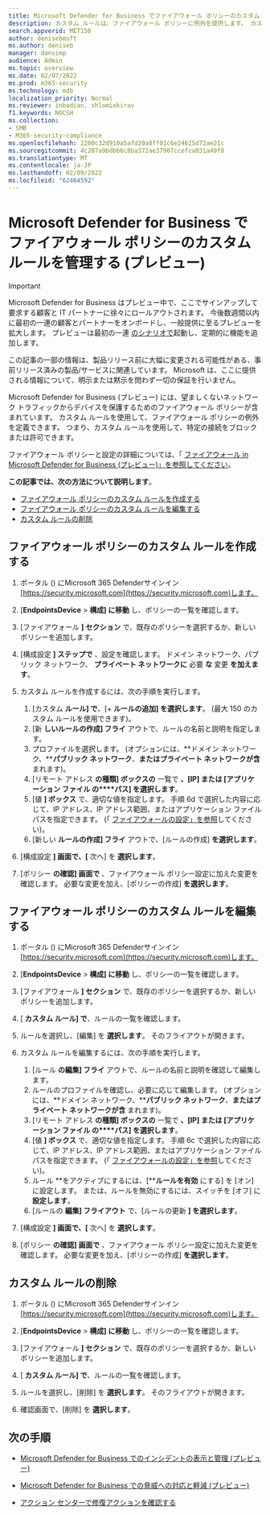 ```yaml
---
title: Microsoft Defender for Business でファイアウォール ポリシーのカスタム ルールを管理する
description: カスタム ルールは、ファイアウォール ポリシーに例外を提供します。 カスタム ルールを使用して、Microsoft Defender for Business の特定の接続をブロックまたは許可できます。
search.appverid: MET150
author: denisebmsft
ms.author: deniseb
manager: dansimp
audience: Admin
ms.topic: overview
ms.date: 02/07/2022
ms.prod: m365-security
ms.technology: mdb
localization_priority: Normal
ms.reviewer: inbadian, shlomiakirav
f1.keywords: NOCSH
ms.collection:
- SMB
- M365-security-compliance
ms.openlocfilehash: 2200c32d910a5afd20a8ff01c6e24625d72ae21c
ms.sourcegitcommit: 4c207a9bdbb6c8ba372ae37907ccefca031a49f8
ms.translationtype: MT
ms.contentlocale: ja-JP
ms.lasthandoff: 02/09/2022
ms.locfileid: "62464592"
---
```

# <a name="manage-your-custom-rules-for-firewall-policies-in-microsoft-defender-for-business-preview"></a>Microsoft Defender for Business でファイアウォール ポリシーのカスタム ルールを管理する (プレビュー)

> [!IMPORTANT]
> Microsoft Defender for Business はプレビュー中で、ここでサインアップして要求する顧客と IT パートナーに徐[](https://aka.ms/mdb-preview)々にロールアウトされます。 今後数週間以内に最初の一連の顧客とパートナーをオンボードし、一般提供に至るプレビューを拡大します。 プレビューは最初の一連 [のシナリオで](mdb-tutorials.md#try-these-preview-scenarios)起動し、定期的に機能を追加します。
> 
> この記事の一部の情報は、製品リリース前に大幅に変更される可能性がある、事前リリース済みの製品/サービスに関連しています。 Microsoft は、ここに提供される情報について、明示または黙示を問わず一切の保証を行いません。 


Microsoft Defender for Business (プレビュー) には、望ましくないネットワーク トラフィックからデバイスを保護するためのファイアウォール ポリシーが含まれています。 カスタム ルールを使用して、ファイアウォール ポリシーの例外を定義できます。 つまり、カスタム ルールを使用して、特定の接続をブロックまたは許可できます。

ファイアウォール ポリシーと設定の詳細については、「 [ファイアウォール in Microsoft Defender for Business (プレビュー)」を参照してください](mdb-firewall.md)。

**この記事では、次の方法について説明します**。

- [ファイアウォール ポリシーのカスタム ルールを作成する](#create-a-custom-rule-for-a-firewall-policy)
- [ファイアウォール ポリシーのカスタム ルールを編集する](#edit-a-custom-rule-for-a-firewall-policy)
- [カスタム ルールの削除](#delete-a-custom-rule)

## <a name="create-a-custom-rule-for-a-firewall-policy"></a>ファイアウォール ポリシーのカスタム ルールを作成する

1. ポータル () にMicrosoft 365 Defenderサインイン[https://security.microsoft.com](https://security.microsoft.com)します。

2. [**EndpointsDevice** >  **構成] に移動** し、ポリシーの一覧を確認します。

3. [ファイアウォール **] セクション** で、既存のポリシーを選択するか、新しいポリシーを追加します。

4. [構成設定 **] ステップで** 、設定を確認します。 ドメイン ネットワーク、パブリック ネットワーク、 **プライベート ネットワークに** 必要 **な** 変更 **を加えます**。

5. カスタム ルールを作成するには、次の手順を実行します。 

   1. [カスタム **ルール] で**、[+ **ルールの追加] を選択します**。 (最大 150 のカスタム ルールを使用できます)。
   2. [新 **しいルールの作成] フライ** アウトで、ルールの名前と説明を指定します。
   3. プロファイルを選択します。 (オプションには、**ドメイン ネットワーク、****パブリック ネットワーク**、**またはプライベート ネットワークが含** まれます)。
   4. [リモート アドレス **の種類] ボックスの** 一覧で **、[IP] または [アプリケーション ファイル の****パス] を選択します**。
   5. [値 **] ボックス** で、適切な値を指定します。 手順 6d で選択した内容に応じて、IP アドレス、IP アドレス範囲、またはアプリケーション ファイル パスを指定できます。 (「 [ファイアウォールの設定」を参照](mdb-firewall.md)してください)。
   6. [新しい **ルールの作成] フライ** アウトで、[ルールの作成] **を選択します**。 

6. [構成設定 **] 画面で、[** 次へ] を **選択します**。

7. [ポリシー **の確認] 画面で** 、ファイアウォール ポリシー設定に加えた変更を確認します。 必要な変更を加え、[ポリシーの作成] **を選択します**。

## <a name="edit-a-custom-rule-for-a-firewall-policy"></a>ファイアウォール ポリシーのカスタム ルールを編集する

1. ポータル () にMicrosoft 365 Defenderサインイン[https://security.microsoft.com](https://security.microsoft.com)します。

2. [**EndpointsDevice** >  **構成] に移動** し、ポリシーの一覧を確認します。

3. [ファイアウォール **] セクション** で、既存のポリシーを選択するか、新しいポリシーを追加します。

4. [ **カスタム ルール] で**、ルールの一覧を確認します。

5. ルールを選択し、[編集] を **選択します**。 そのフライアウトが開きます。

6. カスタム ルールを編集するには、次の手順を実行します。

   1. [ルール **の編集] フライ** アウトで、ルールの名前と説明を確認して編集します。
   2. ルールのプロファイルを確認し、必要に応じて編集します。 (オプションには、**ドメイン ネットワーク、****パブリック ネットワーク**、**またはプライベート ネットワークが含** まれます)。
   3. [リモート アドレス **の種類] ボックスの** 一覧で **、[IP] または [アプリケーション ファイル の****パス] を選択します**。
   4. [値 **] ボックス** で、適切な値を指定します。 手順 6c で選択した内容に応じて、IP アドレス、IP アドレス範囲、またはアプリケーション ファイル パスを指定できます。 (「 [ファイアウォールの設定」を参照](mdb-firewall.md)してください)。
   5. ルール **をアクティブにするには、[****ルールを有効** にする] を [オン] に設定します。 または、ルールを無効にするには、スイッチを [オフ] に **設定します**。
   6. [ルールの **編集] フライアウト** で、[ルールの更新 **] を選択します**。 

7. [構成設定 **] 画面で、[** 次へ] を **選択します**。

8. [ポリシー **の確認] 画面で** 、ファイアウォール ポリシー設定に加えた変更を確認します。 必要な変更を加え、[ポリシーの作成] **を選択します**。

## <a name="delete-a-custom-rule"></a>カスタム ルールの削除

1. ポータル () にMicrosoft 365 Defenderサインイン[https://security.microsoft.com](https://security.microsoft.com)します。

2. [**EndpointsDevice** >  **構成] に移動** し、ポリシーの一覧を確認します。

3. [ファイアウォール **] セクション** で、既存のポリシーを選択するか、新しいポリシーを追加します。

4. [ **カスタム ルール] で**、ルールの一覧を確認します。

5. ルールを選択し、[削除] を **選択します**。 そのフライアウトが開きます。

6. 確認画面で、[削除] を **選択します**。 

## <a name="next-steps"></a>次の手順

- [Microsoft Defender for Business でのインシデントの表示と管理 (プレビュー)](mdb-view-manage-incidents.md)

- [Microsoft Defender for Business での脅威への対応と軽減 (プレビュー)](mdb-respond-mitigate-threats.md)

- [アクション センターで修復アクションを確認する](mdb-review-remediation-actions.md)
